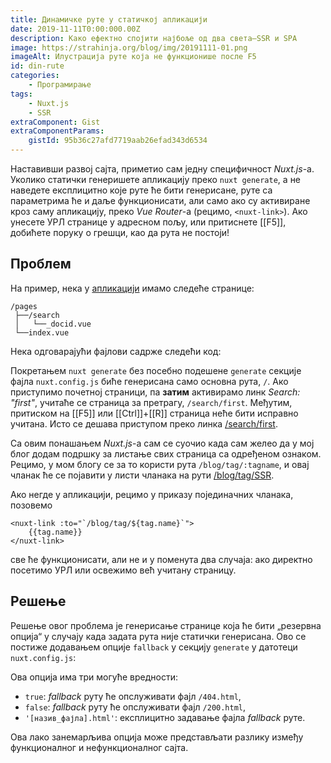 ```yaml
---
title: Динамичке руте у статичкој апликацији
date: 2019-11-11T0:00:000.00Z
description: Како ефектно спојити најбоље од два света–SSR и SPA
image: https://strahinja.org/blog/img/20191111-01.png
imageAlt: Илустрација руте која не функционише после F5
id: din-rute
categories:
    - Програмирање
tags: 
    - Nuxt.js
    - SSR
extraComponent: Gist
extraComponentParams:
    gistId: 95b36c27afd7719aab26efad343d6534
---
```


Наставивши развој сајта, приметио сам једну специфичност _Nuxt.js_-а. Уколико
статички генеришете апликацију преко `nuxt generate`, а не наведете експлицитно
које руте ће бити генерисане, руте са параметрима ће и даље функционисати, али
само ако су активиране кроз саму апликацију, преко _Vue Router_-а (рецимо,
`<nuxt-link>`). Ако унесете УРЛ странице у адресном пољу, или притиснете [[F5]],
добићете поруку о грешци, као да рута не постоји!

## Проблем

На пример, нека у [апликацији][1] имамо
следеће странице:

```
/pages
 ├──/search
 │   └──_docid.vue
 └──index.vue
```

Нека одговарајући фајлови садрже следећи код:

<component :is="extraComponentLoader"
    :filename="'index.vue'"
    :gist="gist"></component>

<component :is="extraComponentLoader"
    :filename="'_docid.vue'"
    :gist="gist"></component>

Покретањем `nuxt generate` без посебно подешене `generate` секције фајла
`nuxt.config.js` биће генерисана само основна рута, `/`. Ако приступимо
почетној страници, па **затим** активирамо линк _Search: "first"_, учитаће се страница за
претрагу, `/search/first`. Међутим, притиском на [[F5]] или [[Ctrl]]+[[R]]
страница неће бити исправно учитана. Исто се дешава приступом преко линка
[/search/first][2].

Са овим понашањем _Nuxt.js_-а сам се суочио када сам желео да у мој блог додам
подршку за листање свих страница са одређеном ознаком. Рецимо, у мом блогу се за
то користи рута `/blog/tag/:tagname`, и овај чланак ће се појавити у листи чланака
на рути [/blog/tag/SSR][3].

Ако негде у апликацији, рецимо у приказу појединачних чланака, позовемо

```vue
<nuxt-link :to="`/blog/tag/${tag.name}`">
    {{tag.name}}
</nuxt-link>
```

све ће функционисати, али не и у поменута два случаја: ако директно посетимо УРЛ
или освежимо већ учитану страницу.

## Решење

Решење овог проблема је генерисање странице која ће бити „резервна опција“ у
случају када задата рута није статички генерисана. Ово се постиже додавањем
опције `fallback` у секцију `generate` у датотеци `nuxt.config.js`:

<component :is="extraComponentLoader"
    :filename="'nuxt.config.js'"
    :highlighted-line="15"
    :gist="gist"></component>

Ова опција има три могуће вредности:

- `true`: _fallback_ руту ће опслуживати фајл `/404.html`,
- `false`: _fallback_ руту ће опслуживати фајл `/200.html`,
- `'[назив_фајла].html'`: експлицитно задавање фајла _fallback_ руте.

Ова лако занемарљива опција може представљати разлику између функционалног и
нефункционалног сајта.

[1]: https://ssr-dynamic-refresh.netlify.com
[2]: https://ssr-dynamic-refresh.netlify.com/search/first
[3]: https://strahinja.org/blog/tag/SSR

